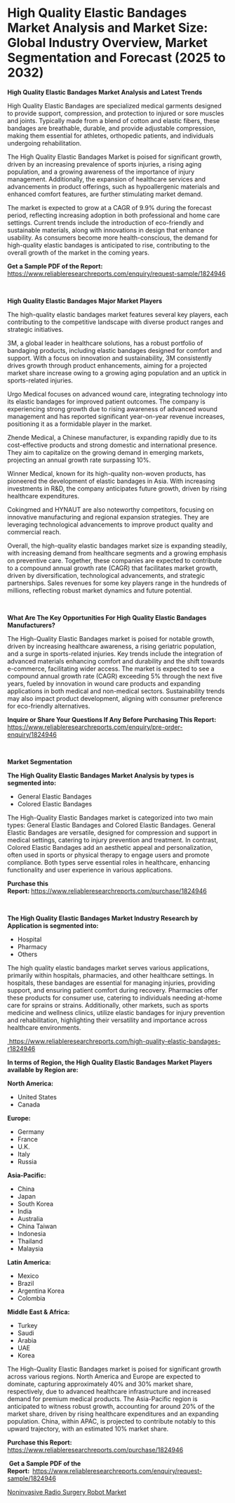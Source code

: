 <p><h1>High Quality Elastic Bandages Market Analysis and Market Size: Global Industry Overview, Market Segmentation and Forecast (2025 to 2032)</h1></p><p><strong>High Quality Elastic Bandages Market Analysis and Latest Trends</strong></p>
<p><p>High Quality Elastic Bandages are specialized medical garments designed to provide support, compression, and protection to injured or sore muscles and joints. Typically made from a blend of cotton and elastic fibers, these bandages are breathable, durable, and provide adjustable compression, making them essential for athletes, orthopedic patients, and individuals undergoing rehabilitation.</p><p>The High Quality Elastic Bandages Market is poised for significant growth, driven by an increasing prevalence of sports injuries, a rising aging population, and a growing awareness of the importance of injury management. Additionally, the expansion of healthcare services and advancements in product offerings, such as hypoallergenic materials and enhanced comfort features, are further stimulating market demand. </p><p>The market is expected to grow at a CAGR of 9.9% during the forecast period, reflecting increasing adoption in both professional and home care settings. Current trends include the introduction of eco-friendly and sustainable materials, along with innovations in design that enhance usability. As consumers become more health-conscious, the demand for high-quality elastic bandages is anticipated to rise, contributing to the overall growth of the market in the coming years.</p></p>
<p><strong>Get a Sample PDF of the Report:&nbsp;</strong> <a href="https://www.reliableresearchreports.com/enquiry/request-sample/1824946?utm_campaign=3268&utm_medium=2&utm_source=Github&utm_content=ia&utm_term=05032025&utm_id=high-quality-elastic-bandages">https://www.reliableresearchreports.com/enquiry/request-sample/1824946</a></p>
<p>&nbsp;</p>
<p><strong>High Quality Elastic Bandages Major Market Players</strong></p>
<p><p>The high-quality elastic bandages market features several key players, each contributing to the competitive landscape with diverse product ranges and strategic initiatives.</p><p>3M, a global leader in healthcare solutions, has a robust portfolio of bandaging products, including elastic bandages designed for comfort and support. With a focus on innovation and sustainability, 3M consistently drives growth through product enhancements, aiming for a projected market share increase owing to a growing aging population and an uptick in sports-related injuries.</p><p>Urgo Medical focuses on advanced wound care, integrating technology into its elastic bandages for improved patient outcomes. The company is experiencing strong growth due to rising awareness of advanced wound management and has reported significant year-on-year revenue increases, positioning it as a formidable player in the market.</p><p>Zhende Medical, a Chinese manufacturer, is expanding rapidly due to its cost-effective products and strong domestic and international presence. They aim to capitalize on the growing demand in emerging markets, projecting an annual growth rate surpassing 10%.</p><p>Winner Medical, known for its high-quality non-woven products, has pioneered the development of elastic bandages in Asia. With increasing investments in R&D, the company anticipates future growth, driven by rising healthcare expenditures.</p><p>Cokingmed and HYNAUT are also noteworthy competitors, focusing on innovative manufacturing and regional expansion strategies. They are leveraging technological advancements to improve product quality and commercial reach.</p><p>Overall, the high-quality elastic bandages market size is expanding steadily, with increasing demand from healthcare segments and a growing emphasis on preventive care. Together, these companies are expected to contribute to a compound annual growth rate (CAGR) that facilitates market growth, driven by diversification, technological advancements, and strategic partnerships. Sales revenues for some key players range in the hundreds of millions, reflecting robust market dynamics and future potential.</p></p>
<p>&nbsp;</p>
<p><strong>What Are The Key Opportunities For High Quality Elastic Bandages Manufacturers?</strong></p>
<p><p>The High-Quality Elastic Bandages market is poised for notable growth, driven by increasing healthcare awareness, a rising geriatric population, and a surge in sports-related injuries. Key trends include the integration of advanced materials enhancing comfort and durability and the shift towards e-commerce, facilitating wider access. The market is expected to see a compound annual growth rate (CAGR) exceeding 5% through the next five years, fueled by innovation in wound care products and expanding applications in both medical and non-medical sectors. Sustainability trends may also impact product development, aligning with consumer preference for eco-friendly alternatives.</p></p>
<p><strong>Inquire or Share Your Questions If Any Before Purchasing This Report:</strong> <a href="https://www.reliableresearchreports.com/enquiry/pre-order-enquiry/1824946?utm_campaign=3268&utm_medium=2&utm_source=Github&utm_content=ia&utm_term=05032025&utm_id=high-quality-elastic-bandages">https://www.reliableresearchreports.com/enquiry/pre-order-enquiry/1824946</a></p>
<p>&nbsp;</p>
<p><strong>Market Segmentation</strong></p>
<p><strong>The High Quality Elastic Bandages Market Analysis by types is segmented into:</strong></p>
<p><ul><li>General Elastic Bandages</li><li>Colored Elastic Bandages</li></ul></p>
<p><p>The High-Quality Elastic Bandages market is categorized into two main types: General Elastic Bandages and Colored Elastic Bandages. General Elastic Bandages are versatile, designed for compression and support in medical settings, catering to injury prevention and treatment. In contrast, Colored Elastic Bandages add an aesthetic appeal and personalization, often used in sports or physical therapy to engage users and promote compliance. Both types serve essential roles in healthcare, enhancing functionality and user experience in various applications.</p></p>
<p><strong>Purchase this Report:&nbsp;</strong><a href="https://www.reliableresearchreports.com/purchase/1824946?utm_campaign=3268&utm_medium=2&utm_source=Github&utm_content=ia&utm_term=05032025&utm_id=high-quality-elastic-bandages">https://www.reliableresearchreports.com/purchase/1824946</a></p>
<p>&nbsp;</p>
<p><strong>The High Quality Elastic Bandages Market Industry Research by Application is segmented into:</strong></p>
<p><ul><li>Hospital</li><li>Pharmacy</li><li>Others</li></ul></p>
<p><p>The high quality elastic bandages market serves various applications, primarily within hospitals, pharmacies, and other healthcare settings. In hospitals, these bandages are essential for managing injuries, providing support, and ensuring patient comfort during recovery. Pharmacies offer these products for consumer use, catering to individuals needing at-home care for sprains or strains. Additionally, other markets, such as sports medicine and wellness clinics, utilize elastic bandages for injury prevention and rehabilitation, highlighting their versatility and importance across healthcare environments.</p></p>
<p><a href="https://www.reliableresearchreports.com/high-quality-elastic-bandages-r1824946?utm_campaign=3268&utm_medium=2&utm_source=Github&utm_content=ia&utm_term=05032025&utm_id=high-quality-elastic-bandages">&nbsp;https://www.reliableresearchreports.com/high-quality-elastic-bandages-r1824946</a></p>
<p><strong>In terms of Region, the High Quality Elastic Bandages Market Players available by Region are:</strong></p>
<p>
    <p> <strong> North America: </strong>
        <ul>
            <li>United States</li>
            <li>Canada</li>
        </ul>
        </p> 
    <p> <strong> Europe: </strong>
        <ul>
            <li>Germany</li>
            <li>France</li>
            <li>U.K.</li>
            <li>Italy</li>
            <li>Russia</li>
        </ul>
        </p> 
    <p> <strong> Asia-Pacific: </strong>
        <ul>
            <li>China</li>
            <li>Japan</li>
            <li>South Korea</li>
            <li>India</li>
            <li>Australia</li>
            <li>China Taiwan</li>
            <li>Indonesia</li>
            <li>Thailand</li>
            <li>Malaysia</li>
        </ul>
        </p> 
    <p> <strong> Latin America: </strong>
        <ul>
            <li>Mexico</li>
            <li>Brazil</li>
            <li>Argentina Korea</li>
            <li>Colombia</li>
        </ul>
        </p> 
    <p> <strong> Middle East & Africa: </strong>
        <ul>
            <li>Turkey</li>
            <li>Saudi</li>
            <li>Arabia</li>
            <li>UAE</li>
            <li>Korea</li>
        </ul>
    </p>
    </p>
<p><p>The High-Quality Elastic Bandages market is poised for significant growth across various regions. North America and Europe are expected to dominate, capturing approximately 40% and 30% market share, respectively, due to advanced healthcare infrastructure and increased demand for premium medical products. The Asia-Pacific region is anticipated to witness robust growth, accounting for around 20% of the market share, driven by rising healthcare expenditures and an expanding population. China, within APAC, is projected to contribute notably to this upward trajectory, with an estimated 10% market share.</p></p>
<p><strong>Purchase this Report: </strong><a href="https://www.reliableresearchreports.com/purchase/1824946?utm_campaign=3268&utm_medium=2&utm_source=Github&utm_content=ia&utm_term=05032025&utm_id=high-quality-elastic-bandages">https://www.reliableresearchreports.com/purchase/1824946</a></p>
<p>&nbsp;<strong>Get a Sample PDF of the Report:&nbsp;&nbsp;</strong><a href="https://www.reliableresearchreports.com/enquiry/request-sample/1824946?utm_campaign=3268&utm_medium=2&utm_source=Github&utm_content=ia&utm_term=05032025&utm_id=high-quality-elastic-bandages">https://www.reliableresearchreports.com/enquiry/request-sample/1824946</a></p>
<p><strong></strong></p>
<p><p><a href="https://github.com/ijffseandy/Market-Research-Report-List-1/blob/main/noninvasive-radio-surgery-robot-market.md?utm_campaign=3268&utm_medium=2&utm_source=Github&utm_content=ia&utm_term=05032025&utm_id=high-quality-elastic-bandages">Noninvasive Radio Surgery Robot Market</a></p></p>